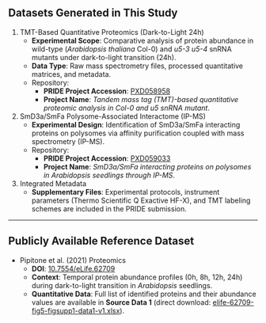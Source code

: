 ## **Datasets Generated in This Study**

1. TMT-Based Quantitative Proteomics (Dark-to-Light 24h)
   - **Experimental Scope**: Comparative analysis of protein abundance in wild-type (*Arabidopsis thaliana* Col-0) and *u5-3 u5-4* snRNA mutants under dark-to-light transition (24h).
   - **Data Type**: Raw mass spectrometry files, processed quantitative matrices, and metadata.
   - Repository:
     - **PRIDE Project Accession**: [PXD058958](https://www.ebi.ac.uk/pride/archive/projects/PXD058958)
     - **Project Name**: *Tandem mass tag (TMT)-based quantitative proteomic analysis in Col-0 and u5 snRNA mutant*.
2. SmD3a/SmFa Polysome-Associated Interactome (IP-MS)
   - **Experimental Design**: Identification of SmD3a/SmFa interacting proteins on polysomes via affinity purification coupled with mass spectrometry (IP-MS).
   - Repository:
     - **PRIDE Project Accession**: [PXD059033](https://www.ebi.ac.uk/pride/archive/projects/PXD059033)
     - **Project Name**: *SmD3a/SmFa interacting proteins on polysomes in Arabidopsis seedlings through IP-MS*.
3. Integrated Metadata
   - **Supplementary Files**: Experimental protocols, instrument parameters (Thermo Scientific Q Exactive HF-X), and TMT labeling schemes are included in the PRIDE submission.

------

## **Publicly Available Reference Dataset**

- Pipitone et al. (2021) Proteomics
  - **DOI**: [10.7554/eLife.62709](https://doi.org/10.7554/eLife.62709)
  - **Context**: Temporal protein abundance profiles (0h, 8h, 12h, 24h) during dark-to-light transition in *Arabidopsis* seedlings.
  - **Quantitative Data**: Full list of identified proteins and their abundance values are available in **Source Data 1** (direct download: [elife-62709-fig5-figsupp1-data1-v1.xlsx](https://cdn.elifesciences.org/articles/62709/elife-62709-fig5-figsupp1-data1-v1.xlsx)).